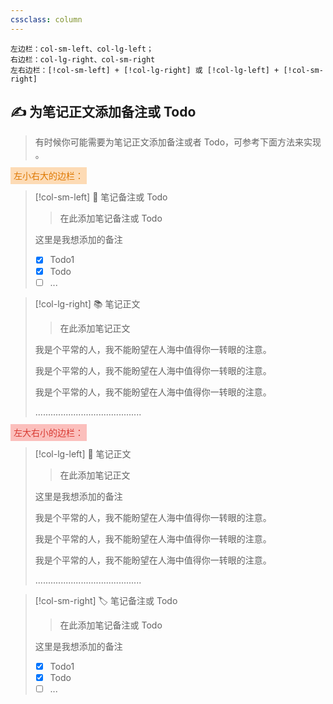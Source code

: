 ```yaml
---
cssclass: column
---
```


```
左边栏：col-sm-left、col-lg-left；
右边栏：col-lg-right、col-sm-right
左右边栏：[!col-sm-left] + [!col-lg-right] 或 [!col-lg-left] + [!col-sm-right]
```

## ✍  为笔记正文添加备注或 Todo
> 有时候你可能需要为笔记正文添加备注或者 Todo，可参考下面方法来实现 。

<font style="background-color: rgba(254, 212, 164, 0.8); font-weight: 500; color: rgb(222, 120, 2);padding: 5px 5px">左小右大的边栏：</font>

> [!col-sm-left] 📝 笔记备注或 Todo
> > 在此添加笔记备注或 Todo
> 
> 这里是我想添加的备注
> - [x] Todo1
> - [x] Todo
> - [ ] ...


> [!col-lg-right] 📚 笔记正文
> > 在此添加笔记正文
> 
> 我是个平常的人，我不能盼望在人海中值得你一转眼的注意。
> 
> 我是个平常的人，我不能盼望在人海中值得你一转眼的注意。
> 
> 我是个平常的人，我不能盼望在人海中值得你一转眼的注意。
> 
> ..........................................


<font style="background-color: rgb(251, 191, 188); font-weight: 500; color: rgb(216, 57, 49);padding: 5px 5px">左大右小的边栏：</font>

> [!col-lg-left] 📙 笔记正文
> > 在此添加笔记正文
> 
> 这里是我想添加的备注
>
> 我是个平常的人，我不能盼望在人海中值得你一转眼的注意。
> 
> 我是个平常的人，我不能盼望在人海中值得你一转眼的注意。
> 
> 我是个平常的人，我不能盼望在人海中值得你一转眼的注意。
> 
> ..........................................


> [!col-sm-right] 🏷 笔记备注或 Todo
> > 在此添加笔记备注或 Todo
> 
> 这里是我想添加的备注
> - [x] Todo1
> - [x] Todo
> - [ ] ...